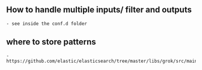 ## How to handle multiple inputs/ filter and outputs
    - see inside the conf.d folder

## where to store patterns
    - https://github.com/elastic/elasticsearch/tree/master/libs/grok/src/main/resources/patterns